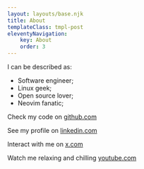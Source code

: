 ```yaml
---
layout: layouts/base.njk
title: About
templateClass: tmpl-post
eleventyNavigation:
    key: About
    order: 3
---
```


I can be described as:
* Software engineer;
* Linux geek;
* Open source lover;
* Neovim fanatic;


Check my code on [github.com](https://github.com/undg)

See my profile on [linkedin.com](https://linkedin.com/in/bartek-laskowski)

Interact with me on [x.com](https://x.com/undg__)

Watch me relaxing and chilling [youtube.com](https://www.youtube.com/@bartek...)

